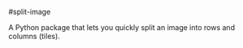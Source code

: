  #split-image


 A Python package that lets you quickly split an image into rows and columns (tiles).

